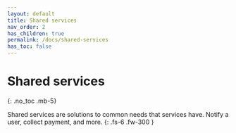 ```yaml
---
layout: default
title: Shared services
nav_order: 2
has_children: true
permalink: /docs/shared-services
has_toc: false
---
```


# Shared services
{: .no_toc .mb-5}

Shared services are solutions to common needs that services have. Notify a user, collect payment, and more.
{: .fs-6 .fw-300 }
